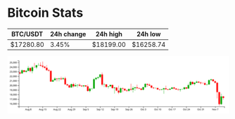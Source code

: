 # Bitcoin Stats

BTC/USDT|24h change|24h high|24h low|
|---|---|---|---|
|$17280.80|3.45%|$18199.00|$16258.74|

<img src="./chart.svg">
